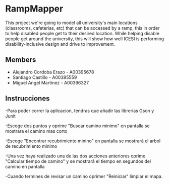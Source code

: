 # RampMapper
This project we're going to model all university's main locations (classrooms, cafeterias, etc) that can be accessed by a ramp, this in order to help disabled people get to their desired location. While helping disable people get around the university, this will show how well ICESI is performing disability-inclusive design and drive to improvement.

## Members
- Alejandro Cordoba Erazo - A00395678
- Santiago Castillo - A00395559
- Miguel Angel Martinez - A00396327

## Instrucciones
-Para poder correr la aplicacion, tendras que añadir las librerias Gson y Junit

-Escoge dos puntos y oprime "Buscar camino minimo" en pantalla se mostrara el camino mas corto

-Escoge "Encontrar recubrimiento minino" en pantalla se mostrará el arbol de recubrimiento minimo

-Una vez haya realizado una de las dos acciones anteriores oprime "Calcular tiempo de camino" y se mostrará el tiempo en segundos del camino en pantalla

-Cuando termines de revisar un camino oprimer "Reiniciar" limpiar el mapa.
